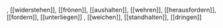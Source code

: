 , [[widerstehen]], [[frönen]], [[aushalten]], [[wehren]], [[herausfordern]], [[fordern]], [[unterliegen]]
, [[weichen]], [[standhalten]], [[dringen]]